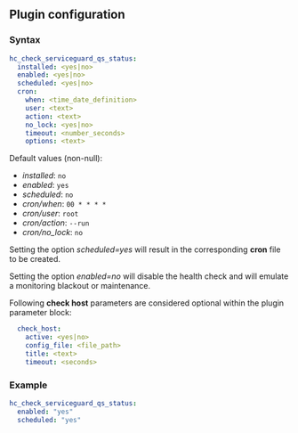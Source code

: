 ## Plugin configuration

### Syntax

```yaml
hc_check_serviceguard_qs_status:
  installed: <yes|no>    
  enabled: <yes|no>
  scheduled: <yes|no>
  cron:
    when: <time_date_definition>
    user: <text>
    action: <text>
    no_lock: <yes|no>
    timeout: <number_seconds>
    options: <text>
```

Default values (non-null):
* *installed*: `no`
* *enabled*: `yes`
* *scheduled*: `no`
* *cron/when*: `00 * * * *`
* *cron/user*: `root`
* *cron/action*: `--run`
* *cron/no_lock*: `no`

Setting the option *scheduled=yes* will result in the corresponding **cron** file to be created.

Setting the option *enabled=no* will disable the health check and will emulate a monitoring blackout or maintenance.

Following **check host** parameters are considered optional within the plugin parameter block:

```yaml
  check_host:
    active: <yes|no>
    config_file: <file_path>
    title: <text>
    timeout: <seconds>
```

### Example

```yaml
hc_check_serviceguard_qs_status:
  enabled: "yes"
  scheduled: "yes"
```
